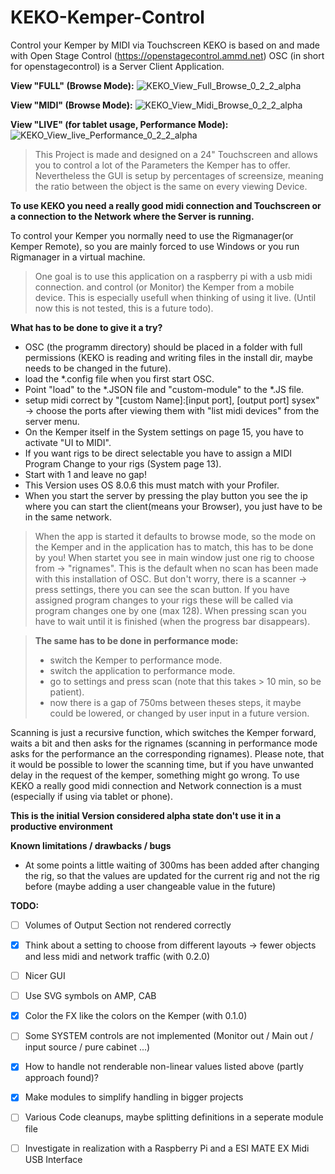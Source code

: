 # KEKO-Kemper-Control
Control your Kemper by MIDI via Touchscreen
KEKO is based on and made with Open Stage Control (https://openstagecontrol.ammd.net)
OSC (in short for openstagecontrol) is a Server Client Application.

**View "FULL" (Browse Mode):**
![KEKO_View_Full_Browse_0_2_2_alpha](https://user-images.githubusercontent.com/41967358/114307917-2fca3700-9ae2-11eb-870d-0021ff9b6773.JPG)

**View "MIDI" (Browse Mode):**
![KEKO_View_Midi_Browse_0_2_2_alpha](https://user-images.githubusercontent.com/41967358/114307945-4bcdd880-9ae2-11eb-812c-f3a03894081e.JPG)

**View "LIVE" (for tablet usage, Performance Mode):**
![KEKO_View_live_Performance_0_2_2_alpha](https://user-images.githubusercontent.com/41967358/114307948-525c5000-9ae2-11eb-9080-f693ced9229a.JPG)



>This Project is made and designed on a 24" Touchscreen and allows you to control a lot of the Parameters the Kemper has to offer.
>Nevertheless the GUI is setup by percentages of screensize, meaning the ratio between the object is the same on every viewing Device.

**To use KEKO you need a really good midi connection and Touchscreen or a connection to the Network where the Server is running.**

To control your Kemper you normally need to use the Rigmanager(or Kemper Remote), so you are mainly forced to use Windows or you run Rigmanager in a virtual machine.


>One goal is to use this application on a raspberry pi with a usb midi connection. 
>and control (or Monitor) the Kemper from a mobile device.
>This is especially usefull when thinking of using it live.
>(Until now this is not tested, this is a future todo).


**What has to be done to give it a try?**
- OSC (the programm directory) should be placed in a folder with full permissions (KEKO is reading and writing files in the install dir, maybe needs to be changed in the future).
- load the *.config file when you first start OSC.
- Point "load" to the *.JSON file and "custom-module" to the *.JS file.
- setup midi correct by "[custom Name]:[input port], [output port] sysex" -> choose the ports after viewing them with "list midi devices" from the server menu.
- On the Kemper itself in the System settings on page 15, you have to activate "UI to MIDI".
- If you want rigs to be direct selectable you have to assign a MIDI Program Change to your rigs (System page 13).
- Start with 1 and leave no gap!
- This Version uses OS 8.0.6 this must match with your Profiler.
- When you start the server by pressing the play button you see the ip where you can start the client(means your Browser), you just have to be in the same network.



>When the app is started it defaults to browse mode, so the mode on the Kemper and in the application has to match, this has to be done by you!
>When startet you see in main window just one rig to choose from -> "rignames". 
>This is the default when no scan has been made with this installation of OSC.
>But don't worry, there is a scanner -> press settings, there you can see the scan button.
>If you have assigned program changes to your rigs these will be called via program changes one by one (max 128).
>When pressing scan you have to wait until it is finished (when the progress bar disappears).

>**The same has to be done in performance mode:**
>- switch the Kemper to performance mode.
>- switch the application to performance mode.
>- go to settings and press scan (note that this takes > 10 min, so be patient).
> - now there is a gap of 750ms between theses steps, it maybe could be lowered, or changed by user input in a future version.


Scanning is just a recursive function, which switches the Kemper forward, 
waits a bit and then asks for the rignames 
(scanning in performance mode asks for the performance an the corresponding rignames). 
Please note, that it would be possible to lower the scanning time, but if you have 
unwanted delay in the request of the kemper, something might go wrong. 
To use KEKO a really good midi connection and Network connection is a must 
(especially if using via tablet or phone).

 
**This is the initial Version considered alpha state don't use it in a productive environment**


**Known limitations / drawbacks / bugs**
- At some points a little waiting of 300ms has been added after changing the rig, so that the values are updated for the current rig and not the rig before (maybe adding a user changeable value in the future)

**TODO:**

- [ ] Volumes of Output Section not rendered correctly
- [x] Think about a setting to choose from different layouts -> fewer objects and less midi and network traffic (with 0.2.0)
- [ ] Nicer GUI
- [ ] Use SVG symbols on AMP, CAB
- [x] Color the FX like the colors on the Kemper (with 0.1.0)
- [ ] Some SYSTEM controls are not implemented (Monitor out / Main out / input source / pure cabinet ...)
- [x] How to handle not renderable non-linear values listed above (partly approach found)?
- [x] Make modules to simplify handling in bigger projects
- [ ] Various Code cleanups, maybe splitting definitions in a seperate module file
- [ ] Investigate in realization with a Raspberry Pi and a ESI MATE EX Midi USB Interface
 
